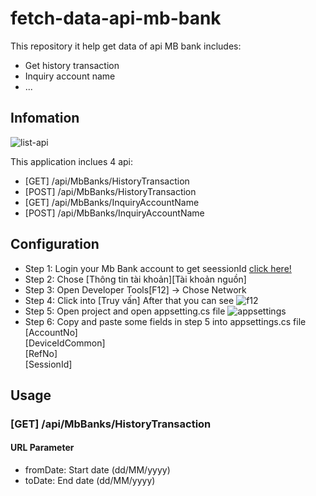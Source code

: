 # fetch-data-api-mb-bank

This repository it help get data of api MB bank includes:
+ Get history transaction
+ Inquiry account name
+ ...

## Infomation
![list-api](https://github.com/hiuhihi78/fetch-data-api-mb-bank/assets/85660078/e6f9d213-df2e-4854-93e6-4cd3385ccfdd)

This application inclues 4 api: 
- [GET] /api/MbBanks/HistoryTransaction
- [POST] /api/MbBanks/HistoryTransaction
- [GET] /api/MbBanks/InquiryAccountName
- [POST] /api/MbBanks/InquiryAccountName

## Configuration
- Step 1: Login your Mb Bank account to get seessionId [click here!](https://online.mbbank.com.vn/pl/login)
- Step 2: Chose [Thông tin tài khoản][Tài khoản nguồn]
- Step 3: Open Developer Tools[F12] -> Chose Network
- Step 4: Click into [Truy vấn]
  After that you can see
![f12](https://github.com/hiuhihi78/fetch-data-api-mb-bank/assets/85660078/edadcb7f-9261-4d1e-92d4-47eb316fc8bd)
- Step 5: Open project and open appsetting.cs file
![appsettings](https://github.com/hiuhihi78/fetch-data-api-mb-bank/assets/85660078/5a12e218-0059-40e1-bfb8-40a2c045515f)
- Step 6: Copy and paste some fields in step 5 into appsettings.cs file <br />
  [AccountNo]<br />
  [DeviceIdCommon]<br />
  [RefNo]<br />
  [SessionId]<br />

## Usage
### [GET] /api/MbBanks/HistoryTransaction
#### URL Parameter
- fromDate: Start date (dd/MM/yyyy)
- toDate: End date (dd/MM/yyyy)
